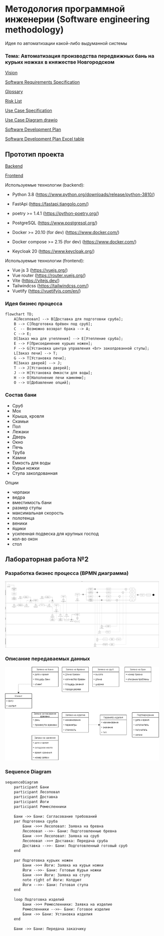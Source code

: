 # Методология программной инженерии (Software engineering methodology)

Идея по автоматизации какой-либо выдуманной системы

### Тема: Автоматизация производства передвижных бань на курьих ножках в княжестве Новгородском

[Vision](./vision.pdf)

[Software Requirements Specification](./Software_Requirements_Specification.pdf)

[Glossary](./Glossary.pdf)

[Risk List](./Risk_List.pdf)

[Use Case Specification](./Use_Case_Specification.pdf)

[Use Case Diagram drawio](./UseCases.drawio)

[Software Development Plan](./Software_Development_Plan.pdf)

[Software Development Plan Excel table](./Software_Development_Plan.xlsx)

## Прототип проекта

[Backend](https://github.com/GulDilin/itmo-SEM-back)

[Frontend](https://github.com/GulDilin/itmo-SEM-front)

Используемые технологии (backend):
- Python 3.8 (https://www.python.org/downloads/release/python-3810/)
- FastApi (https://fastapi.tiangolo.com/)
- poetry >= 1.4.1 (https://python-poetry.org/)

- PostgreSQL (https://www.postgresql.org/)
- Docker >= 20.10 (for dev) (https://www.docker.com/)
- Docker compose >= 2.15 (for dev) (https://www.docker.com/)
- Keycloak 20 (https://www.keycloak.org/)

Используемые технологии (frontend):
- Vue js 3 (https://vuejs.org/)
- Vue router (https://router.vuejs.org/)
- Vite (https://vitejs.dev/)
- Tailwindcss (https://tailwindcss.com/)
- Vuetify (https://vuetifyjs.com/en/)


### Идея бизнес процесса

```mermaid
flowchart TD;
    A[Лесоповал] --> B[Доставка для подготовки сруба];
    B --> C[Подготовка брёвен под сруб];
    C  -- Возможно возврат брака --> A;
    C --> E;
    D[Заказ мха для утепления] --> E[Утепление сруба];
    E --> F[Присоединение курьих ножен];
    F --> G[Установка центра управления <br> заколдованной ступы];
    L[Заказ печи] --> T;
    G --> T[Установка печи];
    R[Заказ дверей] --> J;
    T --> J[Установка дверей];
    J --> H[Установка ёмкости для воды];
    H --> O[Наполнение печи камнями];
    O --> U[Добавление опций];
```

### Состав бани

- Сруб
- Мох
- Крыша, кровля
- Скамьи
- Пол
- Лежаки
- Дверь
- Окно
- Печь
- Труба
- Камни
- Емкость для воды
- Курьи ножки
- Ступа заколдованная

Опции

- черпаки
- ведра
- вместимость бани
- размер ступы
- максимальная скорость
- полотенца
- веники
- ящики
- усиленная подвеска для крупных господ
- кол-во окон
- стол

## Лабораторная работа №2


### Разработка бизнес процесса (BPMN диаграмма)
![BPMN](./bpmn.png)

### Описание передаваемых данных
![Данные](./Data_Model.png)

### Sequence Diagram
```mermaid
sequenceDiagram
    participant Бани
    participant Лесоповал
    participant Доставка
    participant Йоги
    participant Ремесленники

    Бани ->> Бани: Согласование требований
    par Подготовка сруба
        Бани ->>+ Лесоповал: Заявка на бревна
        Лесоповал -->>- Бани: Подготовленные бревна
        Бани ->>+ Лесоповал: Заявка на сруб
        Лесоповал ->>+ Доставка: Передача сруба
        Доставка -->>- Бани: Подготовленный готовый сруб
    end

    par Подготовка курьих ножен
        Бани ->>+ Йоги: Заявка на курьи ножки
        Йоги -->>- Бани: Готовые Курьи ножки
        Бани ->>+ Йоги: Заявка на ступу
        note right of Йоги: Колдуют
        Йоги -->>- Бани: Готовая ступа
    end

    loop Подготовка изделий
        Бани ->>+ Ремесленники: Заявка на изделие
        Ремесленники -->>- Бани: Готовое изделие
        Бани ->> Бани: Установка изделия
    end

    Бани ->> Бани: Передача заказчику
```
